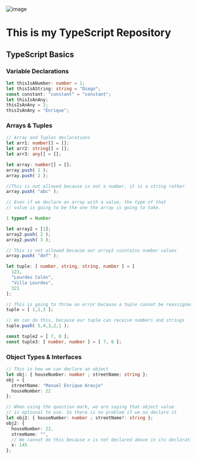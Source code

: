 ![image](https://user-images.githubusercontent.com/83614613/122253473-7002b880-ce89-11eb-8a39-0a3b3c594611.png)
# This is my TypeScript Repository

## TypeScript Basics
### Variable Declarations
```ts
let thisIsANumber: number = 1;
let thisIsAString: string = "Diego";
const constant: "constant" = "constant";
let thisIsAnAny;
thisIsAnAny = 2;
thisIsAnAny = "Enrique";
```
### Arrays & Tuples
```ts
// Array and Tuples declarations
let arr1: number[] = [];
let arr2: string[] = [];
let arr3: any[] = [];

let array: number[] = [];
array.push( 1 );
array.push( 2 );

//This is not allowed because is not a number, it is a string rather.
array.push( "abc" );

// Even if we declare an array with a value, the type of that 
// value is going to be the one the array is going to take.

1 typeof = Number

let array2 = [1];
array2.push( 2 );
array2.push( 3 );

// This is not allowed because our array2 cointains number values
array.push( "def" );

let tuple: [ number, string, string, number ] = [
  123,
  "Lourdes Colón",
  "Villa Lourdes",
  321
];

// This is going to throw an error because a tuple cannot be reassigned
tuple = [ 1,2,3 ];

// We can do this, because our tuple can receive numbers and strings
tuple.push( 5,4,3,2,1 );

const tuple2 = [ 7, 8 ];
const tuple3: [ number, number ] = [ 7, 8 ];
```
### Object Types & Interfaces
```ts
// This is how we can declare an object
let obj: { houseNumber: number ; streetName: string };
obj = {
  streetName: "Manuel Enrique Araujo"
  houseNumber: 22
};

// When using the question mark, we are saying that object value
// is optional to use. So there is no problem if we no declare it
let obj2: { houseNumber: number ; streetName?: string };
obj2: {
  houseNumber: 22,
  streeName: "",
  // We cannot do this because x is not declared above in its declaration
  x: 145
};
```
